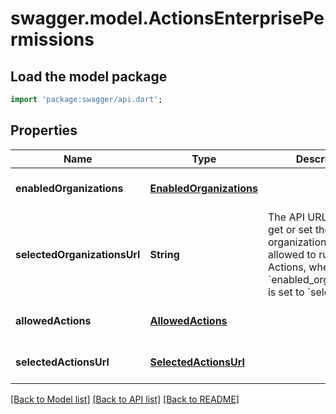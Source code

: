# swagger.model.ActionsEnterprisePermissions

## Load the model package
```dart
import 'package:swagger/api.dart';
```

## Properties
Name | Type | Description | Notes
------------ | ------------- | ------------- | -------------
**enabledOrganizations** | [**EnabledOrganizations**](EnabledOrganizations.md) |  | [optional] [default to null]
**selectedOrganizationsUrl** | **String** | The API URL to use to get or set the selected organizations that are allowed to run GitHub Actions, when &#x60;enabled_organizations&#x60; is set to &#x60;selected&#x60;. | [optional] [default to null]
**allowedActions** | [**AllowedActions**](AllowedActions.md) |  | [optional] [default to null]
**selectedActionsUrl** | [**SelectedActionsUrl**](SelectedActionsUrl.md) |  | [optional] [default to null]

[[Back to Model list]](../README.md#documentation-for-models) [[Back to API list]](../README.md#documentation-for-api-endpoints) [[Back to README]](../README.md)

